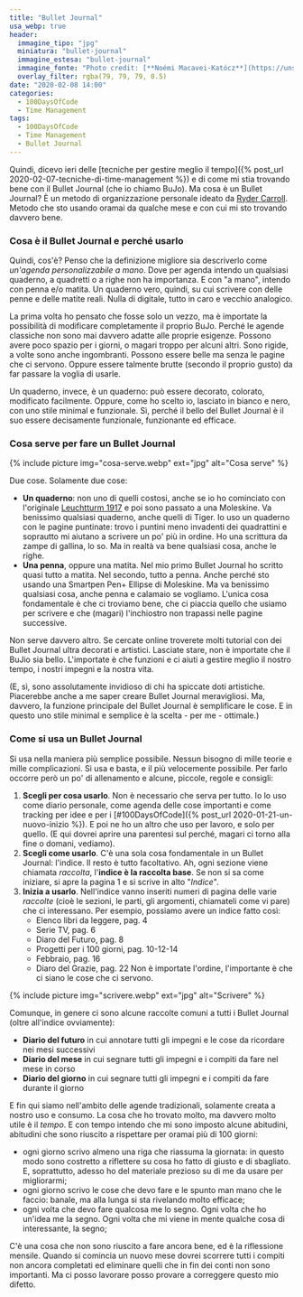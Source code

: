 ```yaml
---
title: "Bullet Journal"
usa_webp: true
header:
  immagine_tipo: "jpg"
  miniatura: "bullet-journal"
  immagine_estesa: "bullet-journal"
  immagine_fonte: "Photo credit: [**Noémi Macavei-Katócz**](https://unsplash.com/@noemiphotography)"
  overlay_filter: rgba(79, 79, 79, 0.5)
date: "2020-02-08 14:00"
categories:
  - 100DaysOfCode
  - Time Management
tags:
  - 100DaysOfCode
  - Time Management
  - Bullet Journal
---
```


Quindi, dicevo ieri delle [tecniche per gestire meglio il tempo]({% post_url 2020-02-07-tecniche-di-time-management %}) e di come mi stia trovando bene con il Bullet Journal (che io chiamo BuJo). Ma cosa è un Bullet Journal? È un metodo di organizzazione personale ideato da [Ryder Carroll](https://twitter.com/rydercarroll). Metodo che sto usando oramai da qualche mese e con cui mi sto trovando davvero bene.

### Cosa è il Bullet Journal e perché usarlo

Quindi, cos'è? Penso che la definizione migliore sia descriverlo come _un'agenda personalizzabile a mano_. Dove per agenda intendo un qualsiasi quaderno, a quadretti o a righe non ha importanza. E con "a mano", intendo con penna e/o matita. Un quaderno vero, quindi, su cui scrivere con delle penne e delle matite reali. Nulla di digitale, tutto in caro e vecchio analogico.

La prima volta ho pensato che fosse solo un vezzo, ma è importate la possibilità di modificare completamente il proprio BuJo. Perché le agende classiche non sono mai davvero adatte alle proprie esigenze. Possono avere poco spazio per i giorni, o magari troppo per alcuni altri. Sono rigide, a volte sono anche ingombranti. Possono essere belle ma senza le pagine che ci servono. Oppure essere talmente brutte (secondo il proprio gusto) da far passare la voglia di usarle.

Un quaderno, invece, è un quaderno: può essere decorato, colorato, modificato facilmente. Oppure, come ho scelto io, lasciato in bianco e nero, con uno stile minimal e funzionale. Sì, perché il bello del Bullet Journal è il suo essere decisamente funzionale, funzionante ed efficace.

### Cosa serve per fare un Bullet Journal

{% include picture img="cosa-serve.webp" ext="jpg" alt="Cosa serve" %}

Due cose. Solamente due cose:

* **Un quaderno**: non uno di quelli costosi, anche se io ho cominciato con l'originale [Leuchtturm 1917](https://www.leuchtturm1917.us/notebooks/) e poi sono passato a una Moleskine. Va benissimo qualsiasi quaderno, anche quelli di Tiger. Io uso un quaderno con le pagine puntinate: trovo i puntini meno invadenti dei quadrattini e soprautto mi aiutano a scrivere un po' più in ordine. Ho una scrittura da zampe di gallina, lo so. Ma in realtà va bene qualsiasi cosa, anche le righe.
* **Una penna**, oppure una matita. Nel mio primo Bullet Journal ho scritto quasi tutto a matita. Nel secondo, tutto a penna. Anche perché sto usando una Smartpen Pen+ Ellipse di Moleskine. Ma va benissimo qualsiasi cosa, anche penna e calamaio se vogliamo. L'unica cosa fondamentale è che ci troviamo bene, che ci piaccia quello che usiamo per scrivere e che (magari) l'inchiostro non trapassi nelle pagine successive.

Non serve davvero altro. Se cercate online troverete molti tutorial con dei Bullet Journal ultra decorati e artistici. Lasciate stare, non è importate che il BuJio sia bello. L'importate è che funzioni e ci aiuti a gestire meglio il nostro tempo, i nostri impegni e la nostra vita.

(E, sì, sono assolutamente invidioso di chi ha spiccate doti artistiche. Piacerebbe anche a me saper creare Bullet Journal meravigliosi. Ma, davvero, la funzione principale del Bullet Journal è semplificare le cose. E in questo uno stile minimal e semplice è la scelta - per me - ottimale.)

### Come si usa un Bullet Journal

Si usa nella maniera più semplice possibile. Nessun bisogno di mille teorie e mille complicazioni. Si usa e basta, e il più velocemente possibile. Per farlo occorre però un po' di allenamento e alcune, piccole, regole e consigli:

1. **Scegli per cosa usarlo**. Non è necessario che serva per tutto. Io lo uso come diario personale, come agenda delle cose importanti e come tracking per idee e per i [#100DaysOfCode]({% post_url 2020-01-21-un-nuovo-inizio %}). E poi ne ho un altro che uso per lavoro, e solo per quello. (E qui dovrei aprire una parentesi sul perché, magari ci torno alla fine o domani, vediamo).
2. **Scegli come usarlo**. C'è una sola cosa fondamentale in un Bullet Journal: l'indice. Il resto è tutto facoltativo. Ah, ogni sezione viene chiamata _raccolta_, l'**indice è la raccolta base**. Se non si sa come iniziare, si apre la pagina 1 e si scrive in alto "_Indice_".
3. **Inizia a usarlo**. Nell'indice vanno inseriti numeri di pagina delle varie _raccolte_ (cioè le sezioni, le parti, gli argomenti, chiamateli come vi pare) che ci interessano. Per esempio, possiamo avere un indice fatto così:
   - Elenco libri da leggere, pag. 4
   - Serie TV, pag. 6
   - Diaro del Futuro, pag. 8
   - Progetti per i 100 giorni, pag. 10-12-14
   - Febbraio, pag. 16
   - Diaro del Grazie, pag. 22
   Non è importate l'ordine, l'importante è che ci siano le cose che ci servono.

{% include picture img="scrivere.webp" ext="jpg" alt="Scrivere" %}

Comunque, in genere ci sono alcune raccolte comuni a tutti i Bullet Journal (oltre all'indice ovviamente):

* **Diario del futuro** in cui annotare tutti gli impegni e le cose da ricordare nei mesi successivi
* **Diario del mese** in cui segnare tutti gli impegni e i compiti da fare nel mese in corso
* **Diario del giorno** in cui segnare tutti gli impegni e i compiti da fare durante il giorno

E fin qui siamo nell'ambito delle agende tradizionali, solamente creata a nostro uso e consumo. La cosa che ho trovato molto, ma davvero molto utile è il _tempo_. E con tempo intendo che mi sono imposto alcune abitudini, abitudini che sono riuscito a rispettare per oramai più di 100 giorni:

- ogni giorno scrivo almeno una riga che riassuma la giornata: in questo modo sono costretto a riflettere su cosa ho fatto di giusto e di sbagliato. E, soprattutto, adesso ho del materiale prezioso su di me da usare per migliorarmi;
- ogni giorno scrivo le cose che devo fare e le spunto man mano che le faccio: banale, ma alla lunga si sta rivelando molto efficace;
- ogni volta che devo fare qualcosa me lo segno. Ogni volta che ho un'idea me la segno. Ogni volta che mi viene in mente qualche cosa di interessante, la segno;

C'è una cosa che non sono riuscito a fare ancora bene, ed è la riflessione mensile. Quando si comincia un nuovo mese dovrei scorrere tutti i compiti non ancora completati ed eliminare quelli che in fin dei conti non sono importanti. Ma ci posso lavorare posso provare a correggere questo mio difetto.
